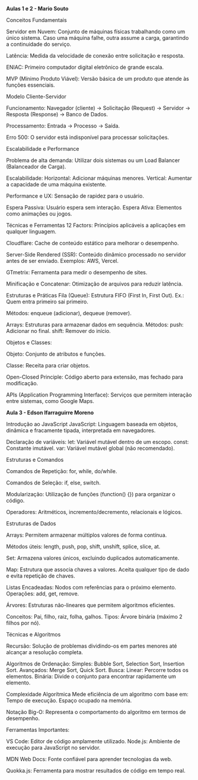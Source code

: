 **Aulas 1 e 2 - Mario Souto**

Conceitos Fundamentais

Servidor em Nuvem: Conjunto de máquinas físicas trabalhando como um único sistema. Caso uma máquina falhe, outra assume a carga, garantindo a continuidade do serviço.

Latência: Medida da velocidade de conexão entre solicitação e resposta.

ENIAC: Primeiro computador digital eletrônico de grande escala.

MVP (Mínimo Produto Viável): Versão básica de um produto que atende às funções essenciais.

Modelo Cliente-Servidor

Funcionamento: Navegador (cliente) → Solicitação (Request) → Servidor → Resposta (Response) → Banco de Dados.

Processamento: Entrada → Processo → Saída.

Erro 500: O servidor está indisponível para processar solicitações.

Escalabilidade e Performance

Problema de alta demanda: Utilizar dois sistemas ou um Load Balancer (Balanceador de Carga).

Escalabilidade:
Horizontal: Adicionar máquinas menores.
Vertical: Aumentar a capacidade de uma máquina existente.

Performance e UX: Sensação de rapidez para o usuário.

Espera Passiva: Usuário espera sem interação.
Espera Ativa: Elementos como animações ou jogos.

Técnicas e Ferramentas
12 Factors: Princípios aplicáveis a aplicações em qualquer linguagem.

Cloudflare: Cache de conteúdo estático para melhorar o desempenho.

Server-Side Rendered (SSR): Conteúdo dinâmico processado no servidor antes de ser enviado. Exemplos: AWS, Vercel.

GTmetrix: Ferramenta para medir o desempenho de sites.

Minificação e Concatenar: Otimização de arquivos para reduzir latência.

Estruturas e Práticas
Fila (Queue): Estrutura FIFO (First In, First Out). Ex.: Quem entra primeiro sai primeiro.

Métodos: enqueue (adicionar), dequeue (remover).

Arrays: Estruturas para armazenar dados em sequência.
Métodos:
push: Adicionar no final.
shift: Remover do início.

Objetos e Classes:

Objeto: Conjunto de atributos e funções.

Classe: Receita para criar objetos.

Open-Closed Principle: Código aberto para extensão, mas fechado para modificação.

APIs (Application Programming Interface): Serviços que permitem interação entre sistemas, como Google Maps.

**Aula 3 - Edson Ifarraguirre Moreno**

Introdução ao JavaScript
JavaScript: Linguagem baseada em objetos, dinâmica e 
fracamente tipada, interpretada em navegadores.

Declaração de variáveis:
let: Variável mutável dentro de um escopo.
const: Constante imutável.
var: Variável mutável global (não recomendado).

Estruturas e Comandos

Comandos de Repetição:
for, while, do/while.

Comandos de Seleção:
if, else, switch.

Modularização: Utilização de funções (function() {}) para organizar o código.

Operadores:
Aritméticos, incremento/decremento, relacionais e lógicos.

Estruturas de Dados

Arrays: Permitem armazenar múltiplos valores de forma contínua.

Métodos úteis: length, push, pop, shift, unshift, splice, slice, at.

Set: Armazena valores únicos, excluindo duplicados automaticamente.

Map: Estrutura que associa chaves a valores. Aceita qualquer tipo de dado e evita repetição de chaves.

Listas Encadeadas:
Nodos com referências para o próximo elemento.
Operações: add, get, remove.

Árvores: Estruturas não-lineares que permitem algoritmos eficientes.

Conceitos: Pai, filho, raiz, folha, galhos.
Tipos: Árvore binária (máximo 2 filhos por nó).

Técnicas e Algoritmos

Recursão: Solução de problemas dividindo-os em partes menores até alcançar a resolução completa.

Algoritmos de Ordenação:
Simples: Bubble Sort, Selection Sort, Insertion Sort.
Avançados: Merge Sort, Quick Sort.
Busca:
Linear: Percorre todos os elementos.
Binária: Divide o conjunto para encontrar rapidamente um elemento.

Complexidade Algorítmica
Mede eficiência de um algoritmo com base em:
Tempo de execução.
Espaço ocupado na memória.

Notação Big-O: Representa o comportamento do algoritmo em termos de desempenho.

Ferramentas Importantes:

VS Code: Editor de código amplamente utilizado.
Node.js: Ambiente de execução para JavaScript no servidor.

MDN Web Docs: Fonte confiável para aprender tecnologias da web.

Quokka.js: Ferramenta para mostrar resultados de código em tempo real.